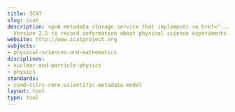 ```yaml
---
title: ICAT
slug: icat
description: <p>A metadata storage service that implements <a href="../standards/csmd-cclrc-core-scientific-metadata-model.html">CSMD</a>
  Version 2.5 to record information about physical science experiments.</p>
website: http://www.icatproject.org
subjects:
- physical-sciences-and-mathematics
disciplines:
- nuclear-and-particle-physics
- physics
standards:
- csmd-cclrc-core-scientific-metadata-model
layout: tool
type: tool
---
```


